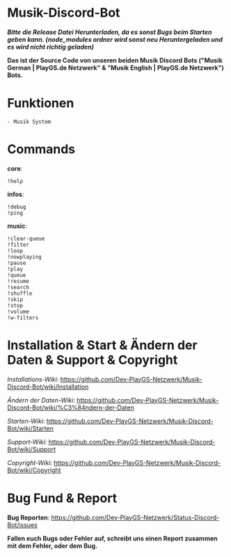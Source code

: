 # Musik-Discord-Bot

***Bitte die Release Datei Herunterladen, da es sonst Bugs beim Starten geben kann. (node_modules ordner wird sonst neu Heruntergeladen und es wird nicht richtig geladen)***

**Das ist der Source Code von unseren beiden Musik Discord Bots ("Musik German | PlayGS.de Netzwerk" &amp; "Musik English | PlayGS.de Netzwerk") Bots.**
 
 
# Funktionen
```
- Musik System
 ```
 
# Commands

**core**:
```
!help
```
**infos**:
```
!debug
!ping
```
**music**:
```
!clear-queue
!filter
!loop
!nowplaying
!pause
!play
!queue
!resume
!search
!shuffle
!skip
!stop
!volume
!w-filters
```

# Installation & Start & Ändern der Daten & Support & Copyright

*Installations-Wiki*: https://github.com/Dev-PlayGS-Netzwerk/Musik-Discord-Bot/wiki/Installation

*Ändern der Daten-Wiki*: https://github.com/Dev-PlayGS-Netzwerk/Musik-Discord-Bot/wiki/%C3%84ndern-der-Daten

*Starten-Wiki*: https://github.com/Dev-PlayGS-Netzwerk/Musik-Discord-Bot/wiki/Starten

*Support-Wiki*: https://github.com/Dev-PlayGS-Netzwerk/Musik-Discord-Bot/wiki/Support

*Copyright-Wiki*: https://github.com/Dev-PlayGS-Netzwerk/Musik-Discord-Bot/wiki/Copyright
 
# Bug Fund & Report

**Bug Reporten**: https://github.com/Dev-PlayGS-Netzwerk/Status-Discord-Bot/issues

**Fallen euch Bugs oder Fehler auf, schreibt uns
einen Report zusammen mit dem Fehler, oder dem Bug.**
